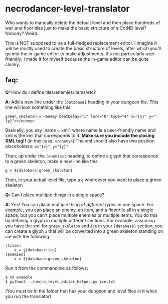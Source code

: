 # necrodancer-level-translator
Who wants to manually delete the default level and then place hundreds of wall and floor tiles just to make the basic structure of a CotND level? Nobody? Weird.

This is NOT supposed to be a full-fledged replacement editor. I imagine it will be mostly used to create the basic structure of levels, after which you'll go into the in-game editor to make adjustments. It's not particularly user friendly; I made it for myself because the in-game editor can be quite clunky.

## faq:

**Q:** How do I define tiles/enemies/items/etc?

**A:** Add a new line under the `[database]` heading in your dungeon file. This line will look something like this:

    green_skeleton = <enemy beatDelay="1" lord="0" type="4" x="{x}" y="{y}"></enemy>

Basically, you say 'name = xml', where name is a user-friendly name and xml is the xml that corresponds to it. **Make sure you include the closing XML tag!!** (in this case, `</enemy>`) The xml should also have two position placeholders: `x="{x}" y="{y}"`.

Then, up under the `[enemies]` heading, to define a glyph that corresponds to a green skeleton, make a new line like this:

    g = ${database:green_skeleton}

Then, in your actual level file, type a `g` whereever you want to place a green skeleton

**Q:** Can I place multiple things in a single space?

**A:** Yes! You can place multiple thing *of different types* in one space. For example, you can place an enemy, an item, and a floor tile all in a single space, but you can't place multiple enemies or multiple items. You do this by defining a glyph in multiple different sections. For example, assuming you have the xml for `green_skeleton` and `ice` in your `[database]` section, you can create a glyph `x` that will be converted into a green skeleton standing on ice with the following:

    [tiles]
        x = ${database:ice}
    [enemies]
        x = ${database:green_skeleton}


Run it from the commandline as follows:

    $ cd example
    $ python3 ../necro_level_editor_helper.py ice.txt

(You must be in the folder that has your dungeon and level files in it when you run the translator)
